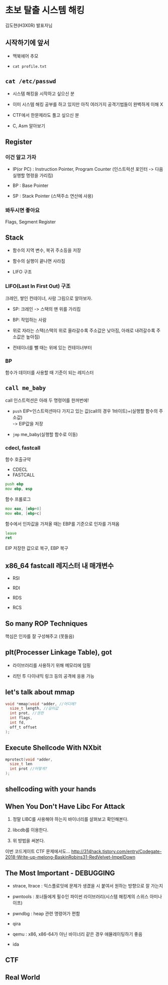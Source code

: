 # 초보 탈출 시스템 해킹
김도현(H3X0R) 발표자님

## 시작하기에 앞서

- 맥북에어 추모

- `cat profile.txt`

## `cat /etc/passwd`

- 시스템 해킹을 시작하고 싶으신 분

- 이미 시스템 해킹 공부를 하고 있지만 아직 여러가지 공격기법들이 완벽하게 이해 X

- CTF에서 한문제라도 풀고 싶으신 분

- C, Asm 알아보기

## Register

### 이건 알고 가자

- IP(or PC) : Instruction Pointer, Program Counter (인스트럭션 포인터 -> 다음 실행할 명령을 가리킴)

- BP : Base Pointer

- SP : Stack Pointer (스택주소 연산에 사용)

### 봐두시면 좋아요
Flags, Segment Register

## Stack

- 함수의 지역 변수, 복귀 주소등을 저장

- 함수의 실행이 끝나면 사라짐

- LIFO 구조

### LIFO(Last In First Out) 구조
크레인, 쌓인 컨테이너, 사람 그림으로 알아보자.

- SP: 크레인 -> 스택의 맨 위를 가리킴

- BP: 작업하는 사람

- 위로 자라는 스택(스택의 위로 올라갈수록 주소값은 낮아짐, 아래로 내려갈수록 주소값은 높아짐)

- 컨테이너를 뺄 때는 위에 있는 컨테이너부터

### BP
함수가 데이터를 사용할 때 기준이 되는 레지스터<br>

## `call me_baby`
call 인스트럭션은 아래 두 명령어를 한꺼번에!

- `push` EIP+인스트럭션마다 가지고 있는 값(call의 경우 1바이트)+(실행할 함수의 주소값)<br>
-> EIP값을 저장

- `jmp` me_baby(실행할 함수로 이동)

### cdecl, fastcall
함수 호출규약

- CDECL
- FASTCALL

```asm
push ebp
mov ebp, esp
```
함수 프롤로그

```asm
mov eax, [ebp+8]
mov ebx, [ebp+c]
```
함수에서 인자값을 가져올 때는 EBP를 기준으로 인자를 가져옴

```asm
leave
ret
```
EIP 저장한 값으로 복구, EBP 복구

## x86_64 fastcall 레지스터 내 매개변수

- RSI

- RDI

- RDS

- RCS

## So many ROP Techniques
핵심은 인자를 잘 구성해주고 (못들음)

## plt(Processer Linkage Table), got

- 라이브러리를 사용하기 위해 메모리에 덤핑

- 리턴 투 다이내믹 링크 등의 공격에 응용 가능

## let's talk about mmap

```c
void *mmap(void *adder, //어디에?
  size_t length, //길이값
  int prot, //권한
  int flags,
  int fd,
  off_t offset
);
```

## Execute Shellcode With NXbit

```c
mprotect(void *adder,
  size_t len
  int prot //어떻게?
);
```

## shellcoding with your hands

## When You Don't Have Libc For Attack

1. 정말 LIBC를 사용해야 하는지 바이너리를 살펴보고 확인해본다.

2. libcdb를 이용한다.

3. 위 방법을 써본다.

이번 코드게이트 CTF 문제에서도...
http://314hack.tistory.com/entry/Codegate-2018-Write-up-melong-BaskinRobins31-RedVelvet-ImpelDown

## The Most Important - DEBUGGING

- strace, ltrace : 익스플로잇에 문제가 생겼을 시 붙여서 원하는 방향으로 잘 가는지

- pwntools : 포너들에게 필수인 파이썬 라이브러리(시스템 해킹계의 스위스 아미나이프)

- pwndbg : heap 관련 명령어가 편함

- qira

- qemu : x86, x86-64가 아닌 바이너리 같은 경우 애뮬레이팅하기 좋음

- ida

## CTF

## Real World
